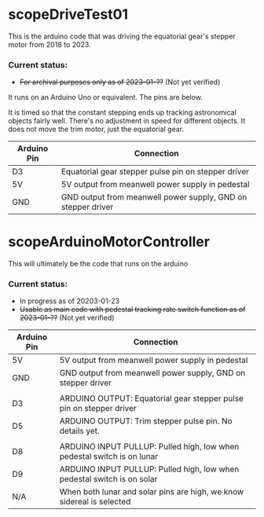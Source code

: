 # scopeDriveTest01

This is the arduino code that was driving the equatorial gear's stepper motor from 2018 to 2023. 

### Current status: 
* ~~For archival purposes only as of 2023-01-??~~ (Not yet verified)


It runs on an Arduino Uno or equivalent. The pins are below.

It is timed so that the constant stepping ends up tracking astronomical objects fairly well. There's no adjustment in speed for different objects. It does not move the trim motor, just the equatorial gear.

| Arduino Pin                   | Connection                                                   |
| ----------------------------- | ------------------------------------------------------------ |
| D3                            | Equatorial gear stepper pulse pin on stepper driver          |
| 5V                            | 5V output from meanwell power supply in pedestal             |
| GND                           | GND output from meanwell power supply, GND on stepper driver |

# scopeArduinoMotorController

This will ultimately be the code that runs on the arduino

### Current status: 
* In progress as of 20203-01-23
* ~~Usable as main code with pedestal tracking rate switch function as of 2023-01-??~~ (Not yet verified)

| Arduino Pin                   | Connection                                                              |
| ----------------------------- | ----------------------------------------------------------------------- |
| 5V                            | 5V output from meanwell power supply in pedestal                        |
| GND                           | GND output from meanwell power supply, GND on stepper driver            |
|                               |                                                                         |
| D3                            | ARDUINO OUTPUT: Equatorial gear stepper pulse pin on stepper driver     |
| D5                            | ARDUINO OUTPUT: Trim stepper pulse pin. No details yet.                 |
|                               |                                                                         |
| D8                            | ARDUINO INPUT PULLUP: Pulled high, low when pedestal switch is on lunar |
| D9                            | ARDUINO INPUT PULLUP: Pulled high, low when pedestal switch is on solar |
| N/A                           | When both lunar and solar pins are high, we know sidereal is selected   |